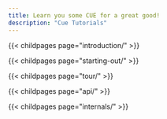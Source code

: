```yaml
---
title: Learn you some CUE for a great good!
description: "Cue Tutorials"
---
```


{{< childpages page="introduction/" >}}

{{< childpages page="starting-out/" >}}

{{< childpages page="tour/" >}}

{{< childpages page="api/" >}}

{{< childpages page="internals/" >}}

